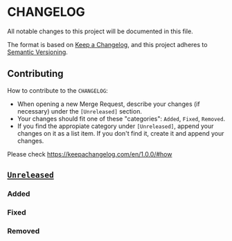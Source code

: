 # CHANGELOG

All notable changes to this project will be documented in this file.

The format is based on [Keep a Changelog](https://keepachangelog.com/en/1.0.0/),
and this project adheres to
[Semantic Versioning](https://semver.org/spec/v2.0.0.html).

## Contributing

How to contribute to the `CHANGELOG`:

- When opening a new Merge Request, describe your changes (if necessary) under
  the `[Unreleased]` section.
- Your changes should fit one of these "categories": `Added`, `Fixed`,
  `Removed`.
- If you find the appropiate category under `[Unreleased]`, append your changes
  on it as a list item. If you don't find it, create it and append your changes.

Please check https://keepachangelog.com/en/1.0.0/#how

## [`Unreleased`]

### Added

### Fixed

### Removed

[`unreleased`]:
  https://github.com/MikeG96/jobs-listings-with-filtering/-/compare/master...development
